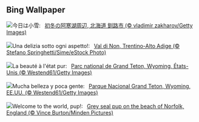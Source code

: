 ## Bing Wallpaper
![](https://www.bing.com/th?id=OHR.Xiaoxue2023_JA-JP4270732262_UHD.jpg&w=1000)今日は小雪:&nbsp;&ensp;[初冬の阿寒湖周辺, 北海道 釧路市 (© vladimir zakharov/Getty Images)](https://www.bing.com/th?id=OHR.Xiaoxue2023_JA-JP4270732262_UHD.jpg)
<br><br/>
![](https://www.bing.com/th?id=OHR.ValdiNon_IT-IT6962165513_UHD.jpg&w=1000)Una delizia sotto ogni aspetto!:&nbsp;&ensp;[Val di Non, Trentino-Alto Adige (© Stefano Springhetti/Sime/eStock Photo)](https://www.bing.com/th?id=OHR.ValdiNon_IT-IT6962165513_UHD.jpg)
<br><br/>
![](https://www.bing.com/th?id=OHR.SnakeRiverTeton_FR-FR7464068281_UHD.jpg&w=1000)La beauté à l'état pur:&nbsp;&ensp;[Parc national de Grand Teton, Wyoming, États-Unis (© Westend61/Getty Images)](https://www.bing.com/th?id=OHR.SnakeRiverTeton_FR-FR7464068281_UHD.jpg)
<br><br/>
![](https://www.bing.com/th?id=OHR.SnakeRiverTeton_ES-ES4974142352_UHD.jpg&w=1000)Mucha belleza y poca gente:&nbsp;&ensp;[Parque Nacional Grand Teton, Wyoming, EE.UU. (© Westend61/Getty Images)](https://www.bing.com/th?id=OHR.SnakeRiverTeton_ES-ES4974142352_UHD.jpg)
<br><br/>
![](https://www.bing.com/th?id=OHR.HelloSeal_EN-GB8313432120_UHD.jpg&w=1000)Welcome to the world, pup!:&nbsp;&ensp;[Grey seal pup on the beach of Norfolk, England (© Vince Burton/Minden Pictures)](https://www.bing.com/th?id=OHR.HelloSeal_EN-GB8313432120_UHD.jpg)
<br><br/>
